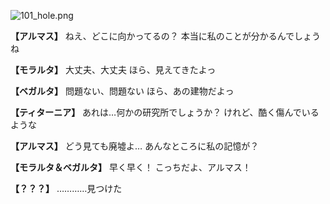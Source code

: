 
![101_hole.png](../images/backgrounds/101_hole.png)

**【アルマス】**
ねえ、どこに向かってるの？
本当に私のことが分かるんでしょうね

**【モラルタ】**
大丈夫、大丈夫
ほら、見えてきたよっ

**【ベガルタ】**
問題ない、問題ない
ほら、あの建物だよっ

**【ティターニア】**
あれは…何かの研究所でしょうか？
けれど、酷く傷んでいるような

**【アルマス】**
どう見ても廃墟よ…
あんなところに私の記憶が？

**【モラルタ＆ベガルタ】**
早く早く！
こっちだよ、アルマス！

**【？？？】**
…………見つけた